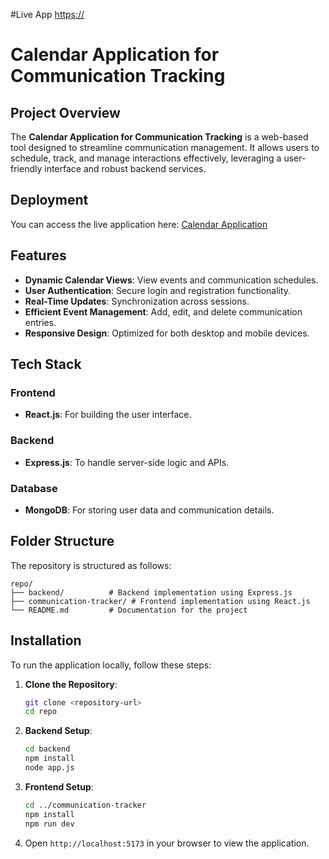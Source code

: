 #Live App
[https://](https://entnt123.vercel.app/)

# Calendar Application for Communication Tracking

## Project Overview
The **Calendar Application for Communication Tracking** is a web-based tool designed to streamline communication management. It allows users to schedule, track, and manage interactions effectively, leveraging a user-friendly interface and robust backend services.

## Deployment
You can access the live application here:
[Calendar Application](https://calendar-application-for-communication-track-iasnavaps-projects.vercel.app/)

## Features
- **Dynamic Calendar Views**: View events and communication schedules.
- **User Authentication**: Secure login and registration functionality.
- **Real-Time Updates**: Synchronization across sessions.
- **Efficient Event Management**: Add, edit, and delete communication entries.
- **Responsive Design**: Optimized for both desktop and mobile devices.

## Tech Stack
### Frontend
- **React.js**: For building the user interface.

### Backend
- **Express.js**: To handle server-side logic and APIs.

### Database
- **MongoDB**: For storing user data and communication details.

## Folder Structure
The repository is structured as follows:

```
repo/
├── backend/          # Backend implementation using Express.js
├── communication-tracker/ # Frontend implementation using React.js
└── README.md         # Documentation for the project
```

## Installation
To run the application locally, follow these steps:

1. **Clone the Repository**:
   ```bash
   git clone <repository-url>
   cd repo
   ```

2. **Backend Setup**:
   ```bash
   cd backend
   npm install
   node app.js
   ```

3. **Frontend Setup**:
   ```bash
   cd ../communication-tracker
   npm install
   npm run dev
   ```

4. Open `http://localhost:5173` in your browser to view the application.
